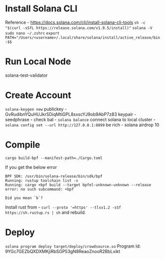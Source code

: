 # Install Solana CLI

Reference - https://docs.solana.com/cli/install-solana-cli-tools
`sh -c "$(curl -sSfL https://release.solana.com/v1.9.5/install)"`
`solana -V`
`sudo nano ~/.zshrc`
`export PATH="/Users/<username>/.local/share/solana/install/active_release/bin:$$`

# Run Local Node

solana-test-validator

# Create Account

`solana-keygen new`
publickey - GvRudibnYQuHUJkrSDiqMtiGPL8sxscYJ9ob9AbP7z83
keypair - <Redacted>
seedphrase - <Redacted>
check bal - `solana balance`
connect solana to local cluster - `solana config set --url http://127.0.0.1:8899`
be rich - solana airdrop 10

# Compile

`cargo build-bpf --manifest-path=./Cargo.toml`

If you get the below error

```
BPF SDK: /usr/bin/solana-release/bin/sdk/bpf
Running: rustup toolchain list -v
Running: cargo +bpf build --target bpfel-unknown-unknown --release
error: no such subcommand: +bpf

Did you mean `b`?
```

Install rust from - `curl --proto '=https' --tlsv1.2 -sSf https://sh.rustup.rs | sh` and rebuild.

# Deploy

`solana program deploy target/deploy/crowdsource.so`
Program Id: 9YGc7GEZbQXDXMKjiRbSGP53gN8ReaoZnooR2BbLxikt
